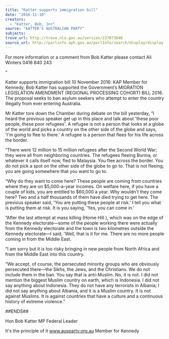 ```yaml
---
title: "Katter supports immigration bill"
date: "2016-11-10"
creators:
  - "Katter, Bob, Jnr"
source: "KATTER'S AUSTRALIAN PARTY"
subjects:
trove_url: http://trove.nla.gov.au/version/237073840
source_url: http://parlinfo.aph.gov.au/parlInfo/search/display/display.w3p;query=Id%3A%22media/pressrel/4928362%22
---
```


 

 

 For more information or a comment from Bob Katter please contact Ali Winters 0418 840 243 

 “ 

 Katter supports immigration bill   10 November 2016: KAP Member for Kennedy, Bob Katter has supported the Government’s MIGRATION  LEGISLATION AMENDMENT (REGIONAL PROCESSING COHORT) BILL 2016. The proposal seeks to ban asylum  seekers who attempt to enter the country illegally from ever entering Australia. 

 

 Mr Katter tore down the Chamber during debate on the bill yesterday, “I heard the previous speaker get up in this  place and talk about 'these poor people, these poor refugees'. A refugee is not a person that looks at a globe of the  world and picks a country on the other side of the globe and says, 'I'm going to flee to there.' A refugee is a person  that flees for his life across the border.  

 

 “There were 12 million to 15 million refugees after the Second World War; they were all from neighboring  countries. The refugees fleeing Burma, or whatever it calls itself now, fled to Malaysia. You flee across the border.  You do not pick a spot on the other side of the globe to go to. That is not fleeing; you are going somewhere that  you want to go to.    

 “Why do they want to come here? These people are coming from countries where they are on $5,000-a-year  incomes. On welfare here, if you have a couple of kids, you are entitled to $60,000 a year. Why wouldn't they come  here? Two and a half thousands of them have died trying to get here. The previous speaker said, 'You are putting  these people at risk.' I tell you what is putting them at risk. It is you saying, 'Yes, you can come in.'    

 “After the last attempt at mass killing (Home Hill ), which was on the edge of the Kennedy electorate—some of the  people working there were actually from the Kennedy electorate and the town is two kilometres outside the  Kennedy electorate—I said, 'Well, that is it for me. There are no more people coming in from the Middle East.    

 “I am sorry but it is too risky bringing in new people from North Africa and from the Middle East into this country.   

 “We accept, of course, the persecuted minority groups who are obviously persecuted there—the Sikhs, the Jews,  and the Christians. We do not include them in the ban. You say that is anti-Muslim. No, it is not. I did not mention  the biggest Muslim country on earth, which is Indonesia. I did not say anything about Indonesia. They do not have  any terrorists in Albania; I did not say anything about Albania, and it is a Muslim country. It is not against Muslims.  It is against countries that have a culture and a continuous history of extreme violence.” 

 

 ##ENDS## 

 Hon Bob Katter MP  Federal Leader 

 It's the principle of it www.ausparty.org.au  Member for Kennedy 

